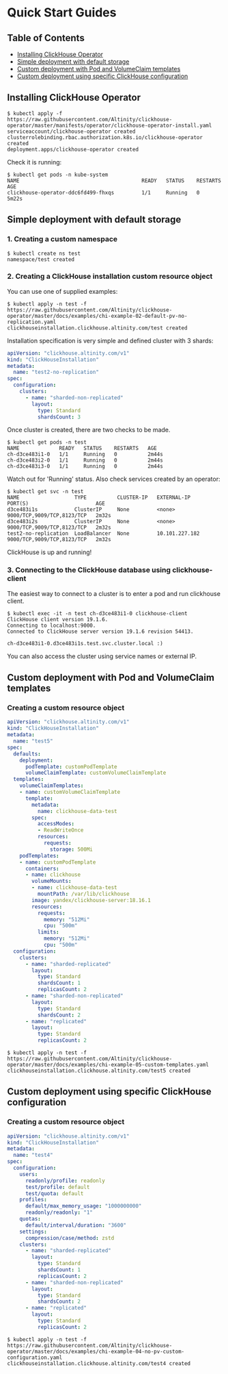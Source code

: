 # Quick Start Guides

## Table of Contents
* [Installing ClickHouse Operator](#installing-clickhouse-operator)
* [Simple deployment with default storage](#simple-deployment-with-default-storage)
* [Custom deployment with Pod and VolumeClaim templates](#custom-deployment-with-pod-and-volumeclaim-templates)
* [Custom deployment using specific ClickHouse configuration](#custom-deployment-using-specific-clickhouse-configuration)

## Installing ClickHouse Operator

```console
$ kubectl apply -f https://raw.githubusercontent.com/Altinity/clickhouse-operator/master/manifests/operator/clickhouse-operator-install.yaml
serviceaccount/clickhouse-operator created
clusterrolebinding.rbac.authorization.k8s.io/clickhouse-operator created
deployment.apps/clickhouse-operator created

```
Check it is running:
```console
$ kubectl get pods -n kube-system
NAME                                        READY   STATUS    RESTARTS   AGE
clickhouse-operator-ddc6fd499-fhxqs         1/1     Running   0          5m22s
```

## Simple deployment with default storage

### 1. Creating a custom namespace
```console
$ kubectl create ns test
namespace/test created
```

### 2. Creating a ClickHouse installation custom resource object

You can use one of supplied examples:
```
$ kubectl apply -n test -f https://raw.githubusercontent.com/Altinity/clickhouse-operator/master/docs/examples/chi-example-02-default-pv-no-replication.yaml
clickhouseinstallation.clickhouse.altinity.com/test created
```

Installation specification is very simple and defined cluster with 3 shards:
```yaml
apiVersion: "clickhouse.altinity.com/v1"
kind: "ClickHouseInstallation"
metadata:
  name: "test2-no-replication"
spec:
  configuration:
    clusters:
      - name: "sharded-non-replicated"
        layout:
          type: Standard
          shardsCount: 3
```

Once cluster is created, there are two checks to be made.

```console
$ kubectl get pods -n test
NAME             READY   STATUS    RESTARTS   AGE
ch-d3ce483i1-0   1/1     Running   0          2m44s
ch-d3ce483i2-0   1/1     Running   0          2m44s
ch-d3ce483i3-0   1/1     Running   0          2m44s
```

Watch out for 'Running' status. Also check services created by an operator:

```console
$ kubectl get svc -n test
NAME                  TYPE          CLUSTER-IP   EXTERNAL-IP    PORT(S)                      AGE
d3ce483i1s            ClusterIP     None         <none>         9000/TCP,9009/TCP,8123/TCP   2m32s
d3ce483i2s            ClusterIP     None         <none>         9000/TCP,9009/TCP,8123/TCP   2m32s
test2-no-replication  LoadBalancer  None         10.101.227.182 9000/TCP,9009/TCP,8123/TCP   2m32s
```

ClickHouse is up and running!

### 3. Connecting to the ClickHouse database using clickhouse-client

The easiest way to connect to a cluster is to enter a pod and run clickhouse client.
```console
$ kubectl exec -it -n test ch-d3ce483i1-0 clickhouse-client
ClickHouse client version 19.1.6.
Connecting to localhost:9000.
Connected to ClickHouse server version 19.1.6 revision 54413.

ch-d3ce483i1-0.d3ce483i1s.test.svc.cluster.local :) 
```
You can also access the cluster using service names or external IP.

## Custom deployment with Pod and VolumeClaim templates
### Creating a custom resource object
```yaml
apiVersion: "clickhouse.altinity.com/v1"
kind: "ClickHouseInstallation"
metadata:
  name: "test5"
spec:
  defaults:
    deployment:
      podTemplate: customPodTemplate
      volumeClaimTemplate: customVolumeClaimTemplate
  templates:
    volumeClaimTemplates:
    - name: customVolumeClaimTemplate
      template:
        metadata:
          name: clickhouse-data-test
        spec:
          accessModes:
          - ReadWriteOnce
          resources:
            requests:
              storage: 500Mi
    podTemplates:
    - name: customPodTemplate
      containers:
      - name: clickhouse
        volumeMounts:
        - name: clickhouse-data-test
          mountPath: /var/lib/clickhouse
        image: yandex/clickhouse-server:18.16.1
        resources:
          requests:
            memory: "512Mi"
            cpu: "500m"
          limits:
            memory: "512Mi"
            cpu: "500m"
  configuration:
    clusters:
      - name: "sharded-replicated"
        layout:
          type: Standard
          shardsCount: 1
          replicasCount: 2
      - name: "sharded-non-replicated"
        layout:
          type: Standard
          shardsCount: 2
      - name: "replicated"
        layout:
          type: Standard
          replicasCount: 2
```
```console
$ kubectl apply -n test -f https://raw.githubusercontent.com/Altinity/clickhouse-operator/master/docs/examples/chi-example-05-custom-templates.yaml
clickhouseinstallation.clickhouse.altinity.com/test5 created
```

## Custom deployment using specific ClickHouse configuration
### Creating a custom resource object
```yaml
apiVersion: "clickhouse.altinity.com/v1"
kind: "ClickHouseInstallation"
metadata:
  name: "test4"
spec:
  configuration:
    users:
      readonly/profile: readonly
      test/profile: default
      test/quota: default
    profiles:
      default/max_memory_usage: "1000000000"
      readonly/readonly: "1"
    quotas:
      default/interval/duration: "3600"
    settings:
      compression/case/method: zstd
    clusters:
      - name: "sharded-replicated"
        layout:
          type: Standard
          shardsCount: 1
          replicasCount: 2
      - name: "sharded-non-replicated"
        layout:
          type: Standard
          shardsCount: 2
      - name: "replicated"
        layout:
          type: Standard
          replicasCount: 2
```
```console
$ kubectl apply -n test -f https://raw.githubusercontent.com/Altinity/clickhouse-operator/master/docs/examples/chi-example-04-no-pv-custom-configuration.yaml
clickhouseinstallation.clickhouse.altinity.com/test4 created
```
